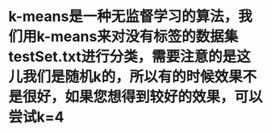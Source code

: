 # k-means是一种无监督学习的算法，我们用k-means来对没有标签的数据集testSet.txt进行分类，需要注意的是这儿我们是随机k的，所以有的时候效果不是很好，如果您想得到较好的效果，可以尝试k=4

